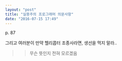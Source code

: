 ```yaml
---
layout: "post"
title: "실용주의 프로그래머 의문사항"
date: "2016-07-15 17:49"
---
```


p. 87

그리고 여러분이 만약 헬리콥터 조종사라면, 생선을 먹지 말라..

>> 무슨 뜻인지 전혀 모르겠음
